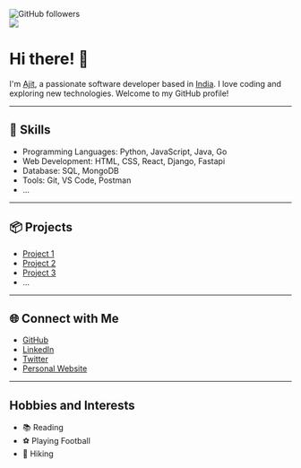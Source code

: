 ![GitHub followers](https://img.shields.io/github/followers/aj7tt?style=social)
<br>
![](https://komarev.com/ghpvc/?username=aj7tt&color=green)

# Hi there! 👋

I'm [Ajit](https://github.com/aj7tt), a passionate software developer based in [India](https://en.wikipedia.org/wiki/List_of_cities_and_towns_in_your_location). I love coding and exploring new technologies. Welcome to my GitHub profile!

<!-- Add more details about yourself, your skills, projects, and interests here. -->

---

## 🔧 Skills

- Programming Languages: Python, JavaScript, Java, Go
- Web Development: HTML, CSS, React, Django, Fastapi
- Database: SQL, MongoDB
- Tools: Git, VS Code, Postman
- ...

---

## 📦 Projects

- [Project 1]([https://github.com/your-username/project-1](https://github.com/aj7tt/Emogify))
- [Project 2](https://github.com/your-username/project-2)
- [Project 3](https://github.com/your-username/project-3)
- ...

---

## 🌐 Connect with Me

- [GitHub](https://github.com/aj7tt)
- [LinkedIn](https://www.linkedin.com/in/aj7t)
- [Twitter](https://twitter.com/aj7t)
- [Personal Website](https://www.your-website.com)

---

<!-- Add any other sections you want, such as contributions, hobbies, or contact information. -->
## Hobbies and Interests

- 📚 Reading
- ⚽ Playing Football
- 🌄 Hiking

